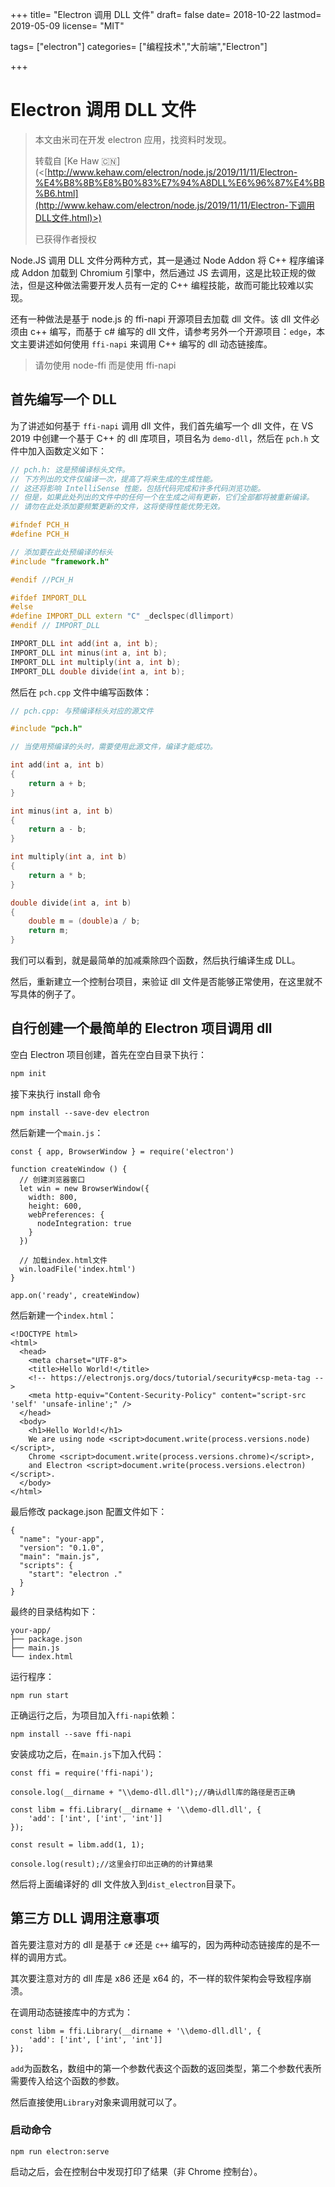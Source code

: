 +++ title= "Electron 调用 DLL 文件" draft= false date= 2018-10-22 lastmod= 2019-05-09 license= "MIT"

tags= ["electron"] categories= ["编程技术","大前端","Electron"]

+++

# Electron 调用 DLL 文件

> 本文由米司在开发 electron 应用，找资料时发现。
> 
> 转载自 \[Ke Haw 🇨🇳\] (<[http://www.kehaw.com/electron/node.js/2019/11/11/Electron-%E4%B8%8B%E8%B0%83%E7%94%A8DLL%E6%96%87%E4%BB%B6.html](http://www.kehaw.com/electron/node.js/2019/11/11/Electron-下调用DLL文件.html)>)
> 
> 已获得作者授权

Node.JS 调用 DLL 文件分两种方式，其一是通过 Node Addon 将 C++ 程序编译成 Addon 加载到 Chromium 引擎中，然后通过 JS 去调用，这是比较正规的做法，但是这种做法需要开发人员有一定的 C++ 编程技能，故而可能比较难以实现。

还有一种做法是基于 node.js 的 ffi-napi 开源项目去加载 dll 文件。该 dll 文件必须由 c++ 编写，而基于 c# 编写的 dll 文件，请参考另外一个开源项目：`edge`，本文主要讲述如何使用 `ffi-napi` 来调用 C++ 编写的 dll 动态链接库。

> 请勿使用 node-ffi 而是使用 ffi-napi

## 首先编写一个 DLL

为了讲述如何基于 `ffi-napi` 调用 dll 文件，我们首先编写一个 dll 文件，在 VS 2019 中创建一个基于 C++ 的 dll 库项目，项目名为 `demo-dll`，然后在 `pch.h` 文件中加入函数定义如下：

```c++
// pch.h: 这是预编译标头文件。
// 下方列出的文件仅编译一次，提高了将来生成的生成性能。
// 这还将影响 IntelliSense 性能，包括代码完成和许多代码浏览功能。
// 但是，如果此处列出的文件中的任何一个在生成之间有更新，它们全部都将被重新编译。
// 请勿在此处添加要频繁更新的文件，这将使得性能优势无效。

#ifndef PCH_H
#define PCH_H

// 添加要在此处预编译的标头
#include "framework.h"

#endif //PCH_H

#ifdef IMPORT_DLL
#else
#define IMPORT_DLL extern "C" _declspec(dllimport)
#endif // IMPORT_DLL

IMPORT_DLL int add(int a, int b);
IMPORT_DLL int minus(int a, int b);
IMPORT_DLL int multiply(int a, int b);
IMPORT_DLL double divide(int a, int b);
```

然后在 `pch.cpp` 文件中编写函数体：

```c++
// pch.cpp: 与预编译标头对应的源文件

#include "pch.h"

// 当使用预编译的头时，需要使用此源文件，编译才能成功。

int add(int a, int b)
{
    return a + b;
}

int minus(int a, int b)
{
    return a - b;
}

int multiply(int a, int b)
{
    return a * b;
}

double divide(int a, int b)
{
    double m = (double)a / b;
    return m;
}
```

我们可以看到，就是最简单的加减乘除四个函数，然后执行编译生成 DLL。

然后，重新建立一个控制台项目，来验证 dll 文件是否能够正常使用，在这里就不写具体的例子了。

## 自行创建一个最简单的 Electron 项目调用 dll

空白 Electron 项目创建，首先在空白目录下执行：

```javascript
npm init
```

接下来执行 install 命令

```
npm install --save-dev electron
```

然后新建一个`main.js`：

```
const { app, BrowserWindow } = require('electron')

function createWindow () {
  // 创建浏览器窗口
  let win = new BrowserWindow({
    width: 800,
    height: 600,
    webPreferences: {
      nodeIntegration: true
    }
  })

  // 加载index.html文件
  win.loadFile('index.html')
}

app.on('ready', createWindow)
```

然后新建一个`index.html`：

```
<!DOCTYPE html>
<html>
  <head>
    <meta charset="UTF-8">
    <title>Hello World!</title>
    <!-- https://electronjs.org/docs/tutorial/security#csp-meta-tag -->
    <meta http-equiv="Content-Security-Policy" content="script-src 'self' 'unsafe-inline';" />
  </head>
  <body>
    <h1>Hello World!</h1>
    We are using node <script>document.write(process.versions.node)</script>,
    Chrome <script>document.write(process.versions.chrome)</script>,
    and Electron <script>document.write(process.versions.electron)</script>.
  </body>
</html>
```

最后修改 package.json 配置文件如下：

```
{
  "name": "your-app",
  "version": "0.1.0",
  "main": "main.js",
  "scripts": {
    "start": "electron ."
  }
}
```

最终的目录结构如下：

```
your-app/
├── package.json
├── main.js
└── index.html
```

运行程序：

```
npm run start
```

正确运行之后，为项目加入`ffi-napi`依赖：

```
npm install --save ffi-napi
```

安装成功之后，在`main.js`下加入代码：

```
const ffi = require('ffi-napi');

console.log(__dirname + "\\demo-dll.dll");//确认dll库的路径是否正确

const libm = ffi.Library(__dirname + '\\demo-dll.dll', {
    'add': ['int', ['int', 'int']]
});

const result = libm.add(1, 1);

console.log(result);//这里会打印出正确的的计算结果
```

然后将上面编译好的 dll 文件放入到`dist_electron`目录下。

## 第三方 DLL 调用注意事项

首先要注意对方的 dll 是基于 `c#` 还是 `c++` 编写的，因为两种动态链接库的是不一样的调用方式。

其次要注意对方的 dll 库是 x86 还是 x64 的，不一样的软件架构会导致程序崩溃。

在调用动态链接库中的方式为：

```
const libm = ffi.Library(__dirname + '\\demo-dll.dll', {
    'add': ['int', ['int', 'int']]
});
```

`add`为函数名，数组中的第一个参数代表这个函数的返回类型，第二个参数代表所需要传入给这个函数的参数。

然后直接使用`Library`对象来调用就可以了。

### 启动命令

```
npm run electron:serve
```

启动之后，会在控制台中发现打印了结果（非 Chrome 控制台）。
